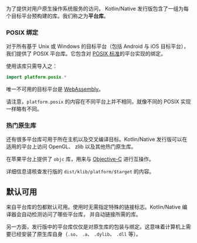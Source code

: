 [//]: # (title: 平台库)

为了提供对用户原生操作系统服务的访问，
Kotlin/Native 发行版包含了一组为每个目标平台预构建的库<!--
-->。我们称之为**平台库**。

### POSIX 绑定

对于所有基于 Unix 或 Windows 的目标平台（包括 Android 与
iOS 目标平台），我们提供了 POSIX 平台库。它包含对
[POSIX 标准](https://en.wikipedia.org/wiki/POSIX)的平台实现的绑定。

使用该库只需导入之： 

```kotlin
import platform.posix.*
```

唯一不可用的目标平台是 [WebAssembly](https://zh.wikipedia.org/wiki/WebAssembly)。

请注意，`platform.posix` 的内容在<!--
-->不同平台上并不相同，就像不同的 POSIX 实现<!--
-->一样略有不同。

### 热门原生库

还有很多平台库可用于所在主机以及<!--
-->交叉编译目标。Kotlin/Native 发行版可以在适用的平台上访问
OpenGL、 zlib 以及其他热门原生库<!--
-->。

在苹果平台上提供了 `objc` 库，用来与 [Objective-C](https://zh.wikipedia.org/wiki/Objective-C) 进行互操作。

详细信息请核查发行版的 `dist/klib/platform/$target` 的内容。

## 默认可用

来自平台库的包都默认可用。使用时无需<!--
-->指定特殊的链接标志。Kotlin/Native
编译器会自动检测访问了哪些平台库，
并自动链接所需的库。

另一方面，发行版中的平台库仅仅是<!--
-->对原生库的包装与绑定。这意味着<!--
-->计算机上需要已经安装了<!--
-->原生库自身（`.so`、 `.a`、 `.dylib`、 `.dll` 等）。
